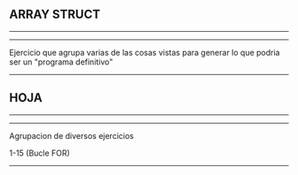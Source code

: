 ## ARRAY STRUCT
---
---

Ejercicio que agrupa varias de las cosas vistas para generar lo que podria ser un "programa definitivo"

---

## HOJA
---
---

Agrupacion de diversos ejercicios

1-15 (Bucle FOR)

---
